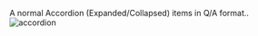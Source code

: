 A normal Accordion (Expanded/Collapsed) items in Q/A format..
![accordion](https://user-images.githubusercontent.com/67111661/193392172-ff4f508a-4c32-4663-9d0f-2cf4d5917760.png)
